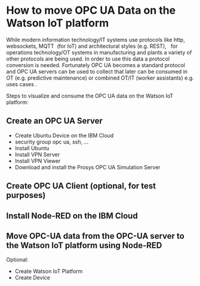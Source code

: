 # How to move OPC UA Data on the Watson IoT platform
While modern information technology/IT systems use protocols like http, websockets, MQTT  (for IoT) and architectural styles (e.g. REST),   for operations technology/OT systems in manufacturing and plants a variety of other protocols are being used. In order to use this data a protocol conversion is needed. Fortunately OPC UA becomes a standard protocol and OPC UA servers can be used to collect that later can be consumed in OT (e.g. predictive maintenance) or combined OT/IT (worker assistants) e.g. uses cases .

Steps to visualize and consume the OPC UA data on the Watson IoT platform:

## Create an OPC UA Server 
* Create Ubuntu Device on the IBM Cloud
* security group opc ua, ssh, ...
* Install Ubuntu
* Install VPN Server
* Install VPN Viewer
* Download and install the Prosys OPC UA Simulation Server

## Create OPC UA Client (optional, for test purposes)

## Install Node-RED on the IBM Cloud

## Move OPC-UA data from the OPC-UA server to the Watson IoT platform using Node-RED

Optional: 
* Create Watson IoT Platform
* Create Device
